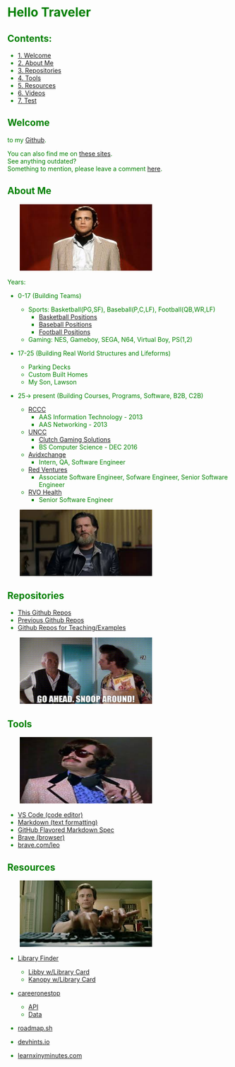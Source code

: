 
[//]: # (arionalmond/README.md is at the top)
[arionalmond/README.md is at the top]: #
[//]: # (this file is shown at the top of my github profile at github.com/arionalmond)
[comment]: # (the actual repo is github.com/arionalmond/arionalmond)


<font color="green">


# Hello Traveler

## Contents:

* [1. Welcome](#welcome)
* [2. About Me](#about-me)
* [3. Repositories](#repositories)  
* [4. Tools](#tools)
* [5. Resources](#resources)  
* [6. Videos](pages/videos) 
* [7. Test](pages/test) 
 
## Welcome 
to my [Github](https://github.com/arionalmond/arionalmond).  

You can also find me on [these sites](https://www.linktr.ee/arionalmond).  
See anything outdated?  
Something to mention, please leave a comment [here](https://github.com/arionalmond/arionalmond/issues).  

## About Me

&nbsp;&nbsp;&nbsp;&nbsp;&nbsp;&nbsp; <img src="media/andy.jpeg" width="300" height="150">

Years:
* 0-17 (Building Teams) 
    * Sports: Basketball(PG,SF), Baseball(P,C,LF), Football(QB,WR,LF)
        * [Basketball Positions](https://en.wikipedia.org/wiki/Basketball_positions)
        * [Baseball Positions](https://en.wikipedia.org/wiki/Baseball_positions)
        * [Football Positions](https://en.wikipedia.org/wiki/American_football_positions)
    * Gaming: NES, Gameboy, SEGA, N64, Virtual Boy, PS(1,2)

* 17-25 (Building Real World Structures and Lifeforms)
    * Parking Decks
    * Custom Built Homes
    * My Son, Lawson

* 25-> present (Building Courses, Programs, Software, B2B, C2B)
    * [RCCC](https://www.rccc.edu/)
        * AAS Information Technology - 2013
        * AAS Networking - 2013
    * [UNCC](https://www.charlotte.edu/)
        * [Clutch Gaming Solutions](https://inside.charlotte.edu/news-features/2014-05-05/winners-named-2014-charlotte-venture-challenge/)
        * BS Computer Science - DEC 2016
    * [Avidxchange](https://www.avidxchange.com/)
        * Intern, QA, Software Engineer
    * [Red Ventures](https://www.redventures.com/)
        * Associate Software Engineer, Sofware Engineer, Senior Software Engineer
    * [RVO Health](https://www.redventures.com/)
        * Senior Software Engineer

&nbsp;&nbsp;&nbsp;&nbsp;&nbsp;&nbsp; <img src="media/jim.jpeg" width="300" height="150">


[//]: # (wellfound.com/u/arion-almond)

## Repositories

* [This Github Repos](https://github.com/arionalmond?tab=repositories)
* [Previous Github Repos](https://github.com/arocya?tab=repositories)
* [Github Repos for Teaching/Examples](https://github.com/arionuncc?tab=repositories)

&nbsp;&nbsp;&nbsp;&nbsp;&nbsp;&nbsp; <img src="media/snoopAround.gif" width="300" height="150">


## Tools

&nbsp;&nbsp;&nbsp;&nbsp;&nbsp;&nbsp; <img src="media/tony.jpeg" width="300" height="150">


* [VS Code (code editor)](https://code.visualstudio.com/)
* [Markdown (text formatting)](https://www.markdownguide.org/cheat-sheet)
* [GitHub Flavored Markdown Spec](https://github.github.com/gfm/)
* [Brave (browser)](https://www.brave.com)
* [brave.com/leo](https://www.brave.com/leo)

## Resources

&nbsp;&nbsp;&nbsp;&nbsp;&nbsp;&nbsp; <img src="media/typing.jpeg" width="300" height="150">

* [Library Finder](https://www.careeronestop.org/LocalHelp/CommunityServices/find-libraries.aspx?location=NC)
    * [Libby w/Library Card](https://libbyapp.com)
    * [Kanopy w/Library Card](https://www.kanopy.com/)

* [careeronestop](https://www.careeronestop.org/)
    * [API](https://www.careeronestop.org/Developers/WebAPI/web-api.aspx)
    * [Data](https://www.careeronestop.org/Developers/Data/data-downloads.aspx)

* [roadmap.sh](https://www.roadmap.sh)
* [devhints.io](https://www.devhints.io)
* [learnxinyminutes.com](https://www.learnxinyminutes.com)




[//]: # (This **word** is bold. This <em>word</em> is italic.)

</font>